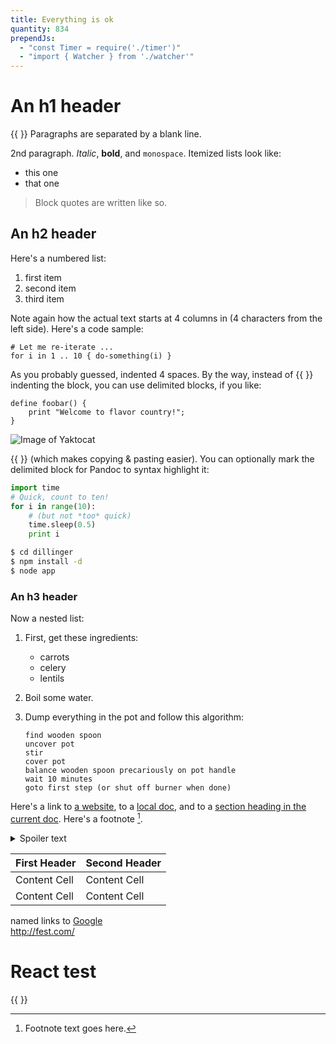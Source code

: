 ```yaml
---
title: Everything is ok
quantity: 834
prependJs:
  - "const Timer = require('./timer')"
  - "import { Watcher } from './watcher'"
---
```

# An h1 header

{{ <headline /> }}
Paragraphs are separated by a blank line. 

2nd paragraph. *Italic*, **bold**, and `monospace`. Itemized lists
look like:

  * this one
  * that one

> Block quotes are
> written like so.

## An h2 header

Here's a numbered list:

 1. first item
 2. second item
 3. third item

Note again how the actual text starts at 4 columns in (4 characters
from the left side). Here's a code sample:

    # Let me re-iterate ...
    for i in 1 .. 10 { do-something(i) }

As you probably guessed, indented 4 spaces. By the way, instead of {{ <LetsDoThis /> }}
indenting the block, you can use delimited blocks, if you like:

~~~
define foobar() {
    print "Welcome to flavor country!";
}
~~~

![Image of Yaktocat](https://octodex.github.com/images/yaktocat.png)

{{ <FancyReactComponent /> }}
(which makes copying & pasting easier). You can optionally mark the
delimited block for Pandoc to syntax highlight it:

~~~python
import time
# Quick, count to ten!
for i in range(10):
    # (but not *too* quick)
    time.sleep(0.5)
    print i
~~~

```bash
$ cd dillinger
$ npm install -d
$ node app
```



### An h3 header

Now a nested list:

 1. First, get these ingredients:

      * carrots
      * celery
      * lentils

 2. Boil some water.

 3. Dump everything in the pot and follow
    this algorithm:

        find wooden spoon
        uncover pot
        stir
        cover pot
        balance wooden spoon precariously on pot handle
        wait 10 minutes
        goto first step (or shut off burner when done)

Here's a link to [a website](http://foo.bar), to a [local
doc](local-doc.html), and to a [section heading in the current
doc](#an-h2-header). Here's a footnote [^1].

[^1]: Footnote text goes here.


<details>
  <summary>Spoiler text</summary>
  whatever
</details>

First Header  | Second Header
------------- | -------------
Content Cell  | Content Cell
Content Cell  | Content Cell

named links to [Google](http://google.com/)  
<http://fest.com/>



# React test
{{ <FancyReactComponent /> }}